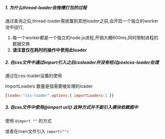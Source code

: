 ##### 1. 为什么thread-loader会拖慢打包的过程

通过查询之后,thread-loader需放置到其他loader之前,会开启一个独立的worker池中运行,

1. 每一个worker都是一个独立的node.js进程,开销大概600ms,同时限制进程的数据交换
2. **请注意仅在耗时的操作中使用此loader**

##### 2. 在css文件中通过import引入之后cssloader并没有经过postcss-loader处理

通过在css-loader设置的使用

ImportLoaders 数量是指需要被处理的loader

```js
{loader:"css-loader",options:{ importLoaders:1 }}
```

##### 3. 在css文件中使用@import url() 这种方式并不能引入模块依赖图中

使用 `@import ""` 的方式

或者在main文件引入 `import("")`

